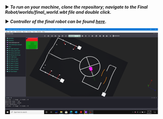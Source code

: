 ▶ ***To run on your machine, clone the repository; navigate to the Final Robot/worlds/final_world.wbt  file and double click.***

▶ ***Controller of the final robot can be found [here](Final%20Robot/controllers/final_controller/final_controller.cpp).***


<img src="webots.png" width="800" />
